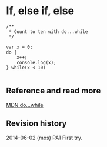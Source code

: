 If, else if, else
==============================



```
/**
 * Count to ten with do...while
 */

var x = 0;
do {
	x++;
	console.log(x);
} while(x < 10)


```



Reference and read more
------------------------------

[MDN do...while](https://developer.mozilla.org/en-US/docs/Web/JavaScript/Reference/Statements/do...while)



Revision history
------------------------------

2014-06-02 (mos) PA1 First try.

